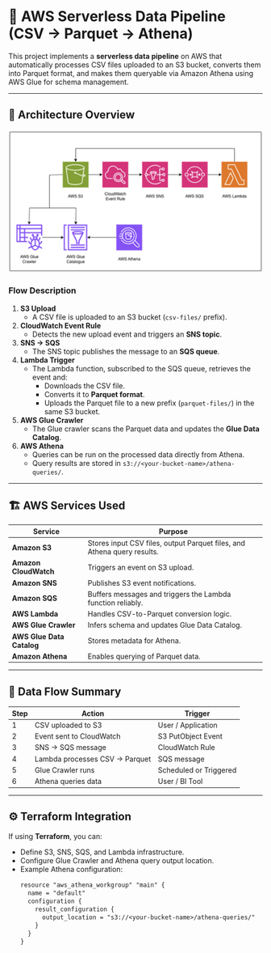 # 🧠 AWS Serverless Data Pipeline (CSV → Parquet → Athena)

This project implements a **serverless data pipeline** on AWS that automatically processes CSV files uploaded to an S3 bucket, converts them into Parquet format, and makes them queryable via Amazon Athena using AWS Glue for schema management.

---

## 🚀 Architecture Overview

![AWS Data Pipeline Architecture](./architecture.png)

### **Flow Description**

1. **S3 Upload**
   - A CSV file is uploaded to an S3 bucket (`csv-files/` prefix).
2. **CloudWatch Event Rule**
   - Detects the new upload event and triggers an **SNS topic**.
3. **SNS → SQS**
   - The SNS topic publishes the message to an **SQS queue**.
4. **Lambda Trigger**
   - The Lambda function, subscribed to the SQS queue, retrieves the event and:
     - Downloads the CSV file.
     - Converts it to **Parquet format**.
     - Uploads the Parquet file to a new prefix (`parquet-files/`) in the same S3 bucket.
5. **AWS Glue Crawler**
   - The Glue crawler scans the Parquet data and updates the **Glue Data Catalog**.
6. **AWS Athena**
   - Queries can be run on the processed data directly from Athena.
   - Query results are stored in `s3://<your-bucket-name>/athena-queries/`.

---

## 🏗️ AWS Services Used

| Service | Purpose |
|----------|----------|
| **Amazon S3** | Stores input CSV files, output Parquet files, and Athena query results. |
| **Amazon CloudWatch** | Triggers an event on S3 upload. |
| **Amazon SNS** | Publishes S3 event notifications. |
| **Amazon SQS** | Buffers messages and triggers the Lambda function reliably. |
| **AWS Lambda** | Handles CSV-to-Parquet conversion logic. |
| **AWS Glue Crawler** | Infers schema and updates Glue Data Catalog. |
| **AWS Glue Data Catalog** | Stores metadata for Athena. |
| **Amazon Athena** | Enables querying of Parquet data. |

---

## 🧩 Data Flow Summary

| Step | Action | Trigger |
|------|---------|---------|
| 1 | CSV uploaded to S3 | User / Application |
| 2 | Event sent to CloudWatch | S3 PutObject Event |
| 3 | SNS → SQS message | CloudWatch Rule |
| 4 | Lambda processes CSV → Parquet | SQS message |
| 5 | Glue Crawler runs | Scheduled or Triggered |
| 6 | Athena queries data | User / BI Tool |

---

## ⚙️ Terraform Integration

If using **Terraform**, you can:
- Define S3, SNS, SQS, and Lambda infrastructure.
- Configure Glue Crawler and Athena query output location.
- Example Athena configuration:
  ```hcl
  resource "aws_athena_workgroup" "main" {
    name = "default"
    configuration {
      result_configuration {
        output_location = "s3://<your-bucket-name>/athena-queries/"
      }
    }
  }
